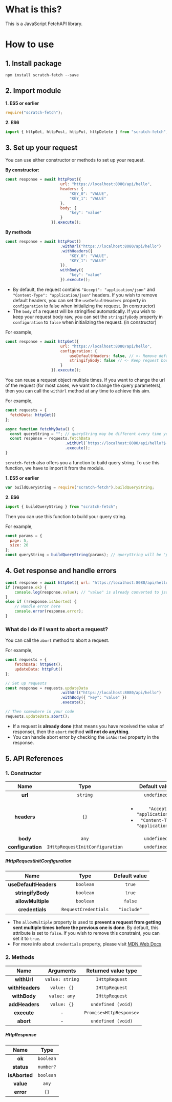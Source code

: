 # What is this?
This is a JavaScript FetchAPI library.

# How to use
## 1. Install package
```npm install scratch-fetch --save```

## 2. Import module
**1. ES5 or earlier**
```javascript
require("scratch-fetch");
```

**2. ES6**
```javascript
import { httpGet, httpPost, httpPut, httpDelete } from "scratch-fetch";
```
## 3. Set up your request
You can use either constructor or methods to set up your request.

**By constructor:**
```javascript
const response = await httpPost({
                        url: "https://localhost:8080/api/hello",
                        headers: {
                            "KEY_0": "VALUE",
                            "KEY_1": "VALUE"
                        },
                        body: {
                            "key": "value"
                        }
                    }).execute();
```

**By methods**
```javascript
const response = await httpPost()
                        .withUrl("https://localhost:8080/api/hello")
                        .withHeaders({
                            "KEY_0": "VALUE",
                            "KEY_1": "VALUE"
                        }).
                        withBody({
                            "key": "value"
                        }).execute();
```

- By default, the request contains ```"Accept": "application/json"``` and ```"Content-Type": "application/json"``` headers. If you wish to remove default headers, you can set the ```useDefaultHeaders``` property in `configuration` to false when initializing the request. (in constructor)
- The ```body``` of a request will be stringified automatically. If you wish to keep your request body raw, you can set the ```stringifyBody``` property in ```configuration``` to ```false``` when initializing the request. (in constructor)

For example,
```javascript
const response = await httpGet({
                        url: "https://localhost:8080/api/hello",
                        configuration: {
                            useDefaultHeaders: false, // <- Remove default headers.
                            stringifyBody: false // <- Keep request body raw.
                        }
                    }).execute();
```

You can reuse a request object multiple times. If you want to change the url of the request (for most cases, we want to change the query parameters), then you can call the ```withUrl``` method at any time to achieve this aim.

For example,
```javascript
const requests = {
  fetchData: httpGet()
};

async function fetchMyData() {
  const queryString = ""; // queryString may be different every time you call this function.
  const response = requests.fetchData
                          .withUrl(`https://localhost:8080/api/hello?${queryString}`)
                          .execute();
}
```

```scratch-fetch``` also offers you a function to build query string. To use this function, we have to import it from the module.

**1. ES5 or earlier**
```javascript
var buildQueryString = require("scratch-fetch").buildQueryString;
```

**2. ES6**
```javascript
import { buildQueryString } from "scratch-fetch";
```

Then you can use this function to build your query string.

For example,
```javascript
const params = {
  page: 5,
  size: 20
};
const queryString = buildQueryString(params); // queryString will be "page=5&size=20", WITHOUT the leading question mark.
```

## 4.  Get response and handle errors
```javascript
const response = await httpGet({ url: "https://localhost:8080/api/hello" }).execute();
if (response.ok) {
    console.log(response.value); // "value" is already converted to json object.
}
else if (!response.isAborted) {
    // Handle error here
    console.error(response.error);
}
```

### What do I do if I want to abort a request?
You can call the `abort` method to abort a request.

For example,
```javascript
const requests = {
    fetchData: httpGet(),
    updateData: httpPut()
};

// Set up requests
const response = requests.updateData
                        .withUrl("https://localhost:8080/api/hello")
                        .withBody({ "key": "value" })
                        .execute();

// Then somewhere in your code
requests.updateData.abort();
```
- If a request is **already done** (that means you have received the value of response), then the ```abort``` method **will not do anything**.
- You can handle abort error by checking the ```isAborted``` property in the response.

## 5. API References
### 1. Constructor

| Name | Type | Default value |
| :------------: | :------------: | :------------: |
| **url** | ```string``` | ```undefined``` |
| **headers** | ```{}``` |  <ul><li>```"Accept": "application/json"``` </li><li>```"Content-Type": "application/json"``` </li></ul> |
| **body** | ```any``` | ```undefined``` |
| **configuration** | ```IHttpRequestInitConfiguration``` | ```undefined``` |

##### IHttpRequestInitConfiguration

| Name | Type | Default value |
| :------------: | :------------: | :------------: |
| **useDefaultHeaders** | ```boolean``` | ```true``` |
| **stringifyBody** | ```boolean``` | ```true``` |
| **allowMultiple** | ```boolean``` | ```false``` |
| **credentials** | ```RequestCredentials``` | ```"include"``` |

- The ```allowMultiple``` property is used to **prevent a request from getting sent multiple times before the previous one is done**. By default, this attribute is set to ```false```. If you wish to remove this constraint, you can set it to ```true```.
- For more info about ```credentials``` property, please visit [MDN Web Docs](https://developer.mozilla.org/en-US/docs/Web/API/Request/credentials "MDN Web Docs")

### 2. Methods

| Name | Arguments | Returned value type |
| :------------: | :------------: | :------------: |
| **withUrl** | ```value: string``` | ```IHttpRequest``` |
| **withHeaders** | ```value: {}``` | ```IHttpRequest``` |
| **withBody** | ```value: any``` | ```IHttpRequest``` |
| **addHeaders** | ```value: {}``` | ```undefined (void)``` |
| **execute** | - | ```Promise<HttpResponse>``` |
| **abort** | - | ```undefined (void)``` |

##### HttpResponse

| Name | Type |
| :------------: | :------------: |
| **ok** | ```boolean``` |
| **status** | ```number?``` |
| **isAborted** | ```boolean``` |
| **value** | ```any``` |
| **error** | ```{}``` |
